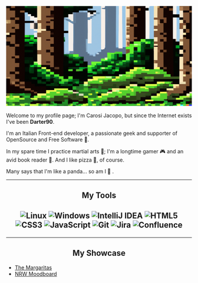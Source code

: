 <img src="image.png" alt="Darter90/Jacopo Carosi's GitHub/Gitlab Hero image" width="1920" height="270"/>

Welcome to my profile page; I'm Carosi Jacopo, but since the Internet exists I've been <strong>Darter90</strong>.</br>

I'm an Italian Front-end developer, a passionate geek and supporter of OpenSource and Free Software :penguin:.</br>

In my spare time I practice martial arts :martial_arts_uniform:; I'm a longtime gamer :video_game: and an avid book reader :book:. And I like pizza :pizza:, of course.</br>

Many says that I'm like a panda... so am I :panda_face: .

---

<div align=center>

<h2 align=center>My Tools<h2>

![Linux](https://img.shields.io/badge/Linux-FCC624?style=for-the-badge&logo=linux&logoColor=black)
![Windows](https://img.shields.io/badge/Windows-0078D6?style=for-the-badge&logo=windows&logoColor=white)
![IntelliJ IDEA](https://img.shields.io/badge/IntelliJIDEA-000000.svg?style=for-the-badge&logo=intellij-idea&logoColor=white)
![HTML5](https://img.shields.io/badge/html5-%23E34F26.svg?style=for-the-badge&logo=html5&logoColor=white)
![CSS3](https://img.shields.io/badge/css3-%231572B6.svg?style=for-the-badge&logo=css3&logoColor=white)
![JavaScript](https://img.shields.io/badge/javascript-%23323330.svg?style=for-the-badge&logo=javascript&logoColor=%23F7DF1E)
![Git](https://img.shields.io/badge/git-%23F05033.svg?style=for-the-badge&logo=git&logoColor=white)
![Jira](https://img.shields.io/badge/jira-%230A0FFF.svg?style=for-the-badge&logo=jira&logoColor=white)
![Confluence](https://img.shields.io/badge/confluence-%23172BF4.svg?style=for-the-badge&logo=confluence&logoColor=white)

</div>

---
<div align=center>
<h2>My Showcase</h2>
</div>
  
- <a href="https://the-margaritas.vercel.app/">The Margaritas</a>
- <a href="https://nrw-moodboard.vercel.app/">NRW Moodboard</a>

<!--
icons : https://github.com/Ileriayo/markdown-badges
stats : https://github.com/anuraghazra/github-readme-stats

Based upon: https://github.com/Federica129/Federica129
-->

